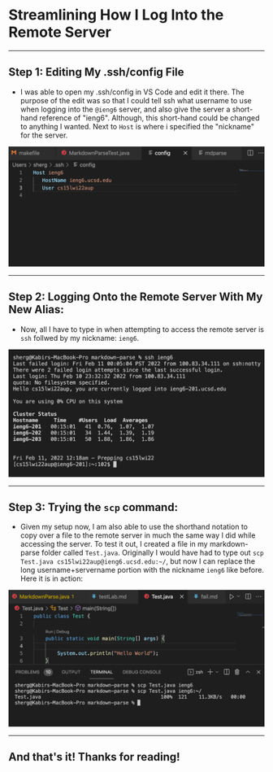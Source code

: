 # Streamlining How I Log Into the Remote Server

---

## Step 1: Editing My .ssh/config File

* I was able to open my .ssh/config in VS Code and edit it there. The purpose of the edit was so that I could tell ssh what username to use when logging into the `@ieng6` server, and also give the server a short-hand reference of "ieng6". Although, this short-hand could be changed to anything I wanted. Next to `Host` is where i specified the "nickname" for the server. 

![Image](editingsshconfig.png)

---

## Step 2: Logging Onto the Remote Server With My New Alias:

* Now, all I have to type in when attempting to access the remote server is `ssh` follwed by my nickname: `ieng6`.

![Image](usingalias.png)

---

## Step 3: Trying the `scp` command:

* Given my setup now, I am also able to use the shorthand notation to copy over a file to the remote server in much the same way I did while accessing the server. To test it out, I created a file in my markdown-parse folder called `Test.java`. Originally I would have had to type out `scp Test.java cs15lwi22aup@ieng6.ucsd.edu:~/`, but now I can replace the long username+servername portion with the nickname `ieng6` like before. Here it is in action:



![Image](usingaliasScp.png)

---

## And that's it! Thanks for reading!
